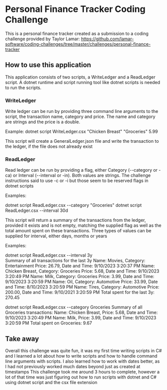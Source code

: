 # Personal Finance Tracker Coding Challenge

This is a personal finance tracker created as a submission to a coding challenge provided by Taylor Lamar: https://github.com/lamar-software/coding-challenges/tree/master/challenges/personal-finance-tracker

## How to use this application

This application consists of two scripts, a WriteLedger and a ReadLedger script. A dotnet runtime and script running tool like dotnet scripts is needed to run the scripts.

### WriteLedger

Write ledger can be run by providing three command line arguments to the script, the transaction name, category and price. The name and category are strings and the price is a double.

Example: dotnet script WriteLedger.csx "Chicken Breast" "Groceries" 5.99

This script will create a GeneralLedger.json file and write the transaction to the ledger, if the file does not already exist

### ReadLedger

Read ledger can be run by providing a flag, either Category (--category or -ca) or Interval (--interval or -in). Both values are strings. The challenge instructions said to use -c or -i but those seem to be reserved flags in dotnet scripts

Examples: 

dotnet script ReadLedger.csx --category "Groceries" 
dotnet script ReadLedger.csx --interval 30d

This script will return a summary of the transactions from the ledger, provided it exists and is not empty, matching the supplied flag as well as the total amount spent on these transactions. Three types of values can be supplied for interval, either days, months or years

Examples: 

dotnet script ReadLedger.csx --interval 3y           
Summary of all transactions for the last 3y
Name: Movies, Category: Entertainment Price: 26.79, Date and Time: 9/10/2023 3:20:37 PM
Name: Chicken Breast, Category: Groceries Price: 5.68, Date and Time: 9/10/2023 3:20:49 PM
Name: Milk, Category: Groceries Price: 3.99, Date and Time: 9/10/2023 3:20:59 PM
Name: Oil, Category: Automotive Price: 33.99, Date and Time: 8/10/2023 3:20:59 PM
Name: Tires, Category: Automotive Price: 200.00, Date and Time: 9/10/2021 3:20:59 PM
Total spent for the last 3y: 270.45

dotnet script ReadLedger.csx --category Groceries
Summary of all Groceries transactions: 
Name: Chicken Breast, Price: 5.68, Date and Time: 9/10/2023 3:20:49 PM
Name: Milk, Price: 3.99, Date and Time: 9/10/2023 3:20:59 PM
Total spent on Groceries: 9.67

## Take away

Overall this challenge was quite fun, it was my first time writing scripts in C# and I learned a lot about how to write scripts and how to handle command line arguments with scripts.
I also learned how to work with dates better, as I had not previously worked much dates beyond just as created at timestamps
This challenge took me around 3 hours to complete, however a lot of that time was just figuring out how to run scripts with dotnet and C# using dotnet script and the csx file extension
